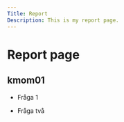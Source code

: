 ```yaml
---
Title: Report
Description: This is my report page.
---
```


Report page
==========================

## kmom01

* Fråga 1

* Fråga två
